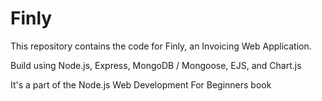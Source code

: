 # Finly

This repository contains the code for Finly, an Invoicing Web Application.

Build using Node.js, Express, MongoDB / Mongoose, EJS, and Chart.js

It's a part of the Node.js Web Development For Beginners book
